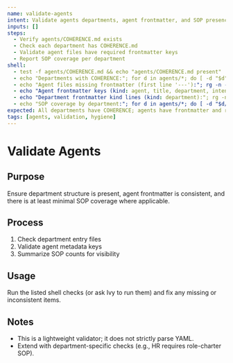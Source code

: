 ```yaml
---
name: validate-agents
intent: Validate agents departments, agent frontmatter, and SOP presence
inputs: []
steps:
  - Verify agents/COHERENCE.md exists
  - Check each department has COHERENCE.md
  - Validate agent files have required frontmatter keys
  - Report SOP coverage per department
shell:
  - test -f agents/COHERENCE.md && echo "agents/COHERENCE.md present" || echo "Missing agents/COHERENCE.md"
  - echo "Departments with COHERENCE:"; for d in agents/*; do [ -d "$d" ] || continue; base=$(basename "$d"); [ "$base" = "_templates" ] && continue; if [ -f "$d/COHERENCE.md" ]; then echo "  ✅ $base"; else echo "  ❌ $base (missing COHERENCE.md)"; fi; done
  - echo "Agent files missing frontmatter (first line '---'):"; rg -n --glob 'agents/**/*.md' -S '^' | cut -d: -f1 | sort -u | while read -r f; do head -n1 "$f" | rg -q '^---$' || echo "  $f"; done | sed -n '1,200p'
  - echo "Agent frontmatter keys (kind: agent, title, department, intent, status, updated):"; rg -n "^kind:\s*agent|^title:\s+|^department:\s+|^intent:\s+|^status:\s+(draft|active|archived)|^updated:\s+" agents | wc -l
  - echo "Department frontmatter kind lines (kind: department):"; rg -n "^kind:\s*department" agents/*/COHERENCE.md | wc -l
  - echo "SOP coverage by department:"; for d in agents/*; do [ -d "$d/sops" ] || continue; count=$(ls "$d"/sops/*.md 2>/dev/null | wc -l | tr -d ' '); echo "  $(basename "$d"): $count SOP(s)"; done
expected: All departments have COHERENCE; agents have frontmatter and required keys; SOPs present where applicable
tags: [agents, validation, hygiene]
---
```


# Validate Agents

## Purpose
Ensure department structure is present, agent frontmatter is consistent, and there is at least minimal SOP coverage where applicable.

## Process
1. Check department entry files
2. Validate agent metadata keys
3. Summarize SOP counts for visibility

## Usage
Run the listed shell checks (or ask Ivy to run them) and fix any missing or inconsistent items.

## Notes
- This is a lightweight validator; it does not strictly parse YAML.
- Extend with department-specific checks (e.g., HR requires role-charter SOP).

